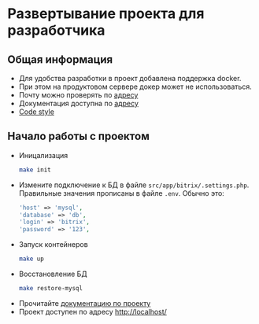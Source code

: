 # Развертывание проекта для разработчика

## Общая информация
- Для удобства разработки в проект добавлена поддержка docker.
- При этом на продуктовом сервере докер может не использоваться.
- Почту можно проверять по [адресу](http://localhost:8025)
- Документация доступна по [адресу](http://localhost/ddoc/)
- [Code style](./code-style.html)


## Начало работы с проектом
- Иницализация 
    ```bash
    make init
    ```
- Измените подключение к БД в файле `src/app/bitrix/.settings.php`. Правильные значения прописаны в файле `.env`. Обычно это:
    ```php
    'host' => 'mysql',
    'database' => 'db',
    'login' => 'bitrix',
    'password' => '123',
    ```
- Запуск контейнеров 
    ```bash
    make up
    ```
- Восстановление БД
    ```bash
    make restore-mysql
    ```
- Прочитайте [документацию по проекту](http://localhost/ddoc/)
- Проект доступен по адресу [http://localhost/](http://localhost/)
